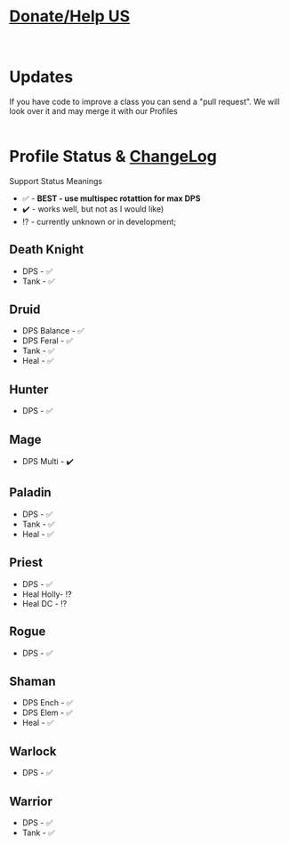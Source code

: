 # [Donate/Help US](https://github.com/darhanger/PQR-HWoW/wiki/Donate)
<br>

# Updates
If you have code to improve a class you can send a "pull request". We will look over it and may merge it with our Profiles
<br>
<br>
# Profile Status & [ChangeLog](https://github.com/darhanger/PQR-HWoW/wiki/ChangeLog)
Support Status Meanings 
<br>
+ ✅ - **BEST - use multispec rotattion for max DPS**
+ ✔️ - works well, but not as I would like)
+ ⁉️ - currently unknown or in development;

## Death Knight
+ DPS - ✅
+ Tank - ✅

## Druid
+ DPS Balance - ✅
+ DPS Feral - ✅
+ Tank - ✅
+ Heal - ✅

## Hunter
+ DPS - ✅

## Mage
+ DPS Multi - ✔️

## Paladin
+ DPS - ✅
+ Tank - ✅
+ Heal - ✅

## Priest
+ DPS - ✅
+ Heal Holly- ⁉️
+ Heal DC - ⁉️

## Rogue
+ DPS - ✅

## Shaman
+ DPS Ench - ✅ 
+ DPS Elem - ✅
+ Heal - ✅

## Warlock
- DPS - ✅

## Warrior
+ DPS - ✅
+ Tank - ✅
